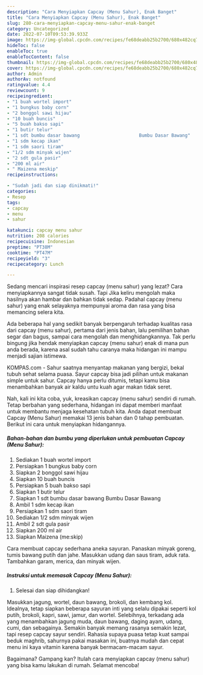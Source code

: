 ```yaml
---
description: "Cara Menyiapkan Capcay (Menu Sahur), Enak Banget"
title: "Cara Menyiapkan Capcay (Menu Sahur), Enak Banget"
slug: 280-cara-menyiapkan-capcay-menu-sahur-enak-banget
category: Uncategorized
date: 2022-07-10T09:53:39.933Z
image: https://img-global.cpcdn.com/recipes/fe68deabb25b2700/680x482cq70/capcay-menu-sahur-foto-resep-utama.jpg
hideToc: false
enableToc: true
enableTocContent: false
thumbnail: https://img-global.cpcdn.com/recipes/fe68deabb25b2700/680x482cq70/capcay-menu-sahur-foto-resep-utama.jpg
cover: https://img-global.cpcdn.com/recipes/fe68deabb25b2700/680x482cq70/capcay-menu-sahur-foto-resep-utama.jpg
author: Admin
authorAv: notfound
ratingvalue: 4.4
reviewcount: 9
recipeingredient:
- "1 buah wortel import"
- "1 bungkus baby corn"
- "2 bonggol sawi hijau"
- "10 buah buncis"
- "5 buah bakso sapi"
- "1 butir telur"
- "1 sdt bumbu dasar bawang                      Bumbu Dasar Bawang"
- "1 sdm kecap ikan"
- "1 sdm saori tiram"
- "1/2 sdm minyak wijen"
- "2 sdt gula pasir"
- "200 ml air"
- " Maizena meskip"
recipeinstructions:

- "Sudah jadi dan siap dinikmati!"
categories:
- Resep
tags:
- capcay
- menu
- sahur

katakunci: capcay menu sahur 
nutrition: 208 calories
recipecuisine: Indonesian
preptime: "PT38M"
cooktime: "PT47M"
recipeyield: "3"
recipecategory: Lunch

---
```



Sedang mencari inspirasi resep capcay (menu sahur) yang lezat? Cara menyiapkannya sangat tidak susah. Tapi Jika keliru mengolah maka hasilnya akan hambar dan bahkan tidak sedap. Padahal capcay (menu sahur) yang enak selayaknya mempunyai aroma dan rasa yang bisa memancing selera kita.


Ada beberapa hal yang sedikit banyak berpengaruh terhadap kualitas rasa dari capcay (menu sahur), pertama dari jenis bahan, lalu pemilihan bahan segar dan bagus, sampai cara mengolah dan menghidangkannya. Tak perlu bingung jika hendak menyiapkan capcay (menu sahur) enak di mana pun anda berada, karena asal sudah tahu caranya maka hidangan ini mampu menjadi sajian istimewa.

KOMPAS.com - Sahur saatnya menyantap makanan yang bergizi, bekal tubuh sehat selama puasa. Sayur capcay bisa jadi pilihan untuk makanan simple untuk sahur. Capcay hanya perlu ditumis, tetapi kamu bisa menambahkan banyak air kaldu untu kuah agar makan tidak seret.


Nah, kali ini kita coba, yuk, kreasikan capcay (menu sahur) sendiri di rumah. Tetap berbahan yang sederhana, hidangan ini dapat memberi manfaat untuk membantu menjaga kesehatan tubuh kita. Anda dapat membuat Capcay (Menu Sahur) memakai 13 jenis bahan dan 0 tahap pembuatan. Berikut ini cara untuk menyiapkan hidangannya.

<!--inarticleads1-->

##### Bahan-bahan dan bumbu yang diperlukan untuk pembuatan Capcay (Menu Sahur):

1. Sediakan 1 buah wortel import
1. Persiapkan 1 bungkus baby corn
1. Siapkan 2 bonggol sawi hijau
1. Siapkan 10 buah buncis
1. Persiapkan 5 buah bakso sapi
1. Siapkan 1 butir telur
1. Siapkan 1 sdt bumbu dasar bawang                      Bumbu Dasar Bawang
1. Ambil 1 sdm kecap ikan
1. Persiapkan 1 sdm saori tiram
1. Sediakan 1/2 sdm minyak wijen
1. Ambil 2 sdt gula pasir
1. Siapkan 200 ml air
1. Siapkan  Maizena (me:skip)


Cara membuat capcay sederhana aneka sayuran. Panaskan minyak goreng, tumis bawang putih dan jahe. Masukkan udang dan saus tiram, aduk rata. Tambahkan garam, merica, dan minyak wijen. 

<!--inarticleads2-->

##### Instruksi untuk memasak Capcay (Menu Sahur):


1. Selesai dan siap dihidangkan!

Masukkan jagung, wortel, daun bawang, brokoli, dan kembang kol. Idealnya, tetap siapkan beberapa sayuran inti yang selalu dipakai seperti kol putih, brokoli, kapri, sawi, jamur, dan wortel. Selebihnya, terkadang ada yang menambahkan jagung muda, daun bawang, daging ayam, udang, cumi, dan sebagainya. Semakin banyak memang rasanya semakin lezat, tapi resep capcay sayur sendiri. Rahasia supaya puasa tetap kuat sampai beduk maghrib, sahurnya pakai masakan ini, buatnya mudah dan cepat menu ini kaya vitamin karena banyak bermacam-macam sayur. 

Bagaimana? Gampang kan? Itulah cara menyiapkan capcay (menu sahur) yang bisa kamu lakukan di rumah. Selamat mencoba!

